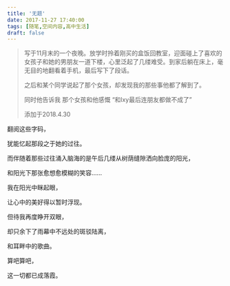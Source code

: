 ```yaml
---
title: '无题'
date: 2017-11-27 17:40:00
tags: [随笔,空间内容,高中生活]
draft: false
---
```


> 写于11月末的一个夜晚。放学时拎着刚买的盒饭回教室，迎面碰上了喜欢的女孩子和她的男朋友一道下楼，心里泛起了几缕难受。到家后躺在床上，毫无目的地翻看着手机，最后写下了段话。
>
> 之后和某个同学说起了那个女孩，却发现我的那些事他都了解到了。
>
> 同时他告诉我 那个女孩和他感慨 “和lxy最后连朋友都做不成了”
>
> 添加于2018.4.30

翻阅这些字码，

犹能忆起那段之于她的过往。

而伴随着那些过往涌入脑海的是午后几缕从树荫缝隙洒向脸庞的阳光，

和阳光下那张愈想愈模糊的笑容……

我在阳光中眯起眼，

让心中的美好得以暂时浮现。

但待我再度睁开双眼，

却只余下了雨幕中不远处的斑驳陆离，

和耳畔中的歌曲。

算吧算吧，

这一切都已成落霞。